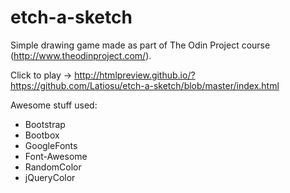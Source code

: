 etch-a-sketch
===========
Simple drawing game made as part of The Odin Project course (http://www.theodinproject.com/).

Click to play -> http://htmlpreview.github.io/?https://github.com/Latiosu/etch-a-sketch/blob/master/index.html

Awesome stuff used:
* Bootstrap
* Bootbox
* GoogleFonts
* Font-Awesome
* RandomColor
* jQueryColor
